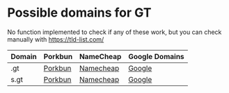 # Possible domains for GT

No function implemented to check if any of these work, but you can check manually with https://tld-list.com/

| Domain | Porkbun | NameCheap | Google Domains |
|---|---|---|---|
| .gt | [Porkbun](https://porkbun.com/checkout/search?prb=e814663da1&tlds=&idnLanguage=&search=search&q=.gt) | [Namecheap](https://www.namecheap.com/domains/registration/results/?domain=.gt) | [Google](https://domains.google.com/registrar/search?searchTerm=.gt) |
| s.gt | [Porkbun](https://porkbun.com/checkout/search?prb=e814663da1&tlds=&idnLanguage=&search=search&q=s.gt) | [Namecheap](https://www.namecheap.com/domains/registration/results/?domain=s.gt) | [Google](https://domains.google.com/registrar/search?searchTerm=s.gt) |

